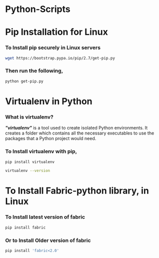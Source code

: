 # Python-Scripts

# Pip Installation for Linux  

### To Install pip securely in Linux servers
```sh
wget https://bootstrap.pypa.io/pip/2.7/get-pip.py
```
### Then run the following,
```sh
python get-pip.py
```

# Virtualenv in Python
### What is virtualenv?
***"virtualenv"*** is a tool used to create isolated Python environments. It creates a folder which contains all the necessary executables to use the packages that a Python project would need.
 ### To Install virtualenv with pip,
 ```sh
pip install virtualenv
```
 ```sh
virtualenv --version
```

# To Install Fabric-python library, in Linux
### To Install latest version of fabric 
```sh
pip install fabric
```
### Or to Install Older version of fabric 
```sh
pip install 'fabric<2.0'
```
